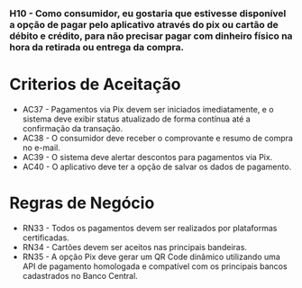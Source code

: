 ### H10 - **Como consumidor**, eu **gostaria** que estivesse disponível a opção de pagar pelo aplicativo através do pix ou cartão de débito e crédito, **para não** precisar pagar com dinheiro físico na hora da retirada ou entrega da compra.

# Criterios de Aceitação

* AC37 - Pagamentos via Pix devem ser iniciados imediatamente, e o sistema deve exibir status atualizado de forma contínua até a confirmação da transação.
* AC38 - O consumidor deve receber o comprovante e resumo de compra no e-mail.
* AC39 - O sistema deve alertar descontos para pagamentos via Pix.
* AC40 - O aplicativo deve ter a opção de salvar os dados de pagamento.

# Regras de Negócio

* RN33 - Todos os pagamentos devem ser realizados por plataformas certificadas.
* RN34 - Cartões devem ser aceitos nas principais bandeiras.
* RN35 - A opção Pix deve gerar um QR Code dinâmico utilizando uma API de pagamento homologada e compatível com os principais bancos cadastrados no Banco Central.


